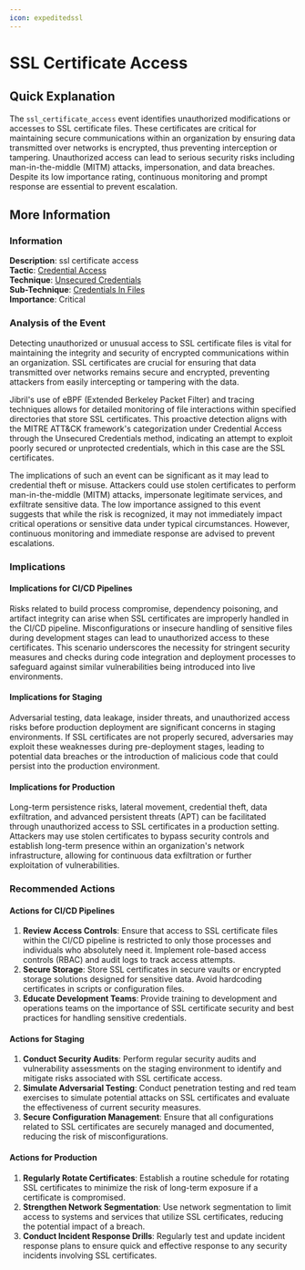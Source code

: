 ```yaml
---
icon: expeditedssl
---
```


# SSL Certificate Access

## Quick Explanation

The `ssl_certificate_access` event identifies unauthorized modifications or accesses to SSL certificate files. These certificates are critical for maintaining secure communications within an organization by ensuring data transmitted over networks is encrypted, thus preventing interception or tampering. Unauthorized access can lead to serious security risks including man-in-the-middle (MITM) attacks, impersonation, and data breaches. Despite its low importance rating, continuous monitoring and prompt response are essential to prevent escalation.

## More Information

### Information

**Description**: ssl certificate access  
**Tactic**: [Credential Access](../../mitre/tactics/TA0006.md)  
**Technique**: [Unsecured Credentials](../../mitre/techniques/T1552.md)  
**Sub-Technique**: [Credentials In Files](../../mitre/techniques/T1552.001.md)  
**Importance**: Critical

### Analysis of the Event

Detecting unauthorized or unusual access to SSL certificate files is vital for maintaining the integrity and security of encrypted communications within an organization. SSL certificates are crucial for ensuring that data transmitted over networks remains secure and encrypted, preventing attackers from easily intercepting or tampering with the data.

Jibril's use of eBPF (Extended Berkeley Packet Filter) and tracing techniques allows for detailed monitoring of file interactions within specified directories that store SSL certificates. This proactive detection aligns with the MITRE ATT\&CK framework's categorization under Credential Access through the Unsecured Credentials method, indicating an attempt to exploit poorly secured or unprotected credentials, which in this case are the SSL certificates.

The implications of such an event can be significant as it may lead to credential theft or misuse. Attackers could use stolen certificates to perform man-in-the-middle (MITM) attacks, impersonate legitimate services, and exfiltrate sensitive data. The low importance assigned to this event suggests that while the risk is recognized, it may not immediately impact critical operations or sensitive data under typical circumstances. However, continuous monitoring and immediate response are advised to prevent escalations.

### Implications

#### Implications for CI/CD Pipelines

Risks related to build process compromise, dependency poisoning, and artifact integrity can arise when SSL certificates are improperly handled in the CI/CD pipeline. Misconfigurations or insecure handling of sensitive files during development stages can lead to unauthorized access to these certificates. This scenario underscores the necessity for stringent security measures and checks during code integration and deployment processes to safeguard against similar vulnerabilities being introduced into live environments.

#### Implications for Staging

Adversarial testing, data leakage, insider threats, and unauthorized access risks before production deployment are significant concerns in staging environments. If SSL certificates are not properly secured, adversaries may exploit these weaknesses during pre-deployment stages, leading to potential data breaches or the introduction of malicious code that could persist into the production environment.

#### Implications for Production

Long-term persistence risks, lateral movement, credential theft, data exfiltration, and advanced persistent threats (APT) can be facilitated through unauthorized access to SSL certificates in a production setting. Attackers may use stolen certificates to bypass security controls and establish long-term presence within an organization's network infrastructure, allowing for continuous data exfiltration or further exploitation of vulnerabilities.

### Recommended Actions

#### Actions for CI/CD Pipelines

1. **Review Access Controls**: Ensure that access to SSL certificate files within the CI/CD pipeline is restricted to only those processes and individuals who absolutely need it. Implement role-based access controls (RBAC) and audit logs to track access attempts.
2. **Secure Storage**: Store SSL certificates in secure vaults or encrypted storage solutions designed for sensitive data. Avoid hardcoding certificates in scripts or configuration files.
3. **Educate Development Teams**: Provide training to development and operations teams on the importance of SSL certificate security and best practices for handling sensitive credentials.

#### Actions for Staging

1. **Conduct Security Audits**: Perform regular security audits and vulnerability assessments on the staging environment to identify and mitigate risks associated with SSL certificate access.
2. **Simulate Adversarial Testing**: Conduct penetration testing and red team exercises to simulate potential attacks on SSL certificates and evaluate the effectiveness of current security measures.
3. **Secure Configuration Management**: Ensure that all configurations related to SSL certificates are securely managed and documented, reducing the risk of misconfigurations.

#### Actions for Production

1. **Regularly Rotate Certificates**: Establish a routine schedule for rotating SSL certificates to minimize the risk of long-term exposure if a certificate is compromised.
2. **Strengthen Network Segmentation**: Use network segmentation to limit access to systems and services that utilize SSL certificates, reducing the potential impact of a breach.
3. **Conduct Incident Response Drills**: Regularly test and update incident response plans to ensure quick and effective response to any security incidents involving SSL certificates.
